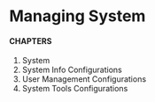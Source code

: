 # Managing System

#### CHAPTERS

1. System
2. System Info Configurations
3. User Management Configurations
4. System Tools Configurations





